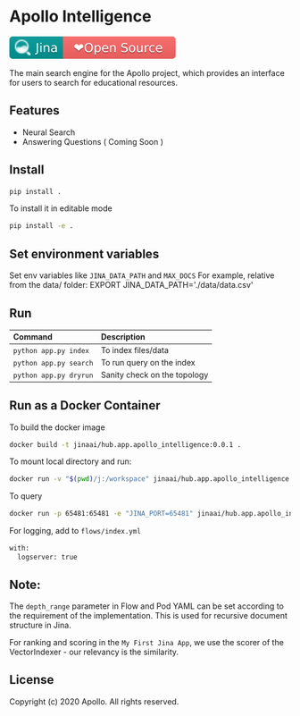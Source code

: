 # Apollo Intelligence

[![Jina](https://github.com/jina-ai/jina/blob/master/.github/badges/jina-badge.svg?raw=true  "We fully commit to open-source")](https://get.jina.ai)

The main search engine for the Apollo project, which provides an interface for users to search for educational resources.

## Features
 - Neural Search
 - Answering Questions ( Coming Soon )
## Install

```bash
pip install .
```

To install it in editable mode

```bash
pip install -e .
```
## Set environment variables

Set env variables like ```JINA_DATA_PATH``` and ```MAX_DOCS```
For example, relative from the data/ folder:
EXPORT JINA_DATA_PATH='./data/data.csv'

## Run

| Command                  | Description                  |
| :---                     | :---                         |
| ``python app.py index``  | To index files/data          |
| ``python app.py search`` | To run query on the index    |
| ``python app.py dryrun`` | Sanity check on the topology |

## Run as a Docker Container

To build the docker image
```bash
docker build -t jinaai/hub.app.apollo_intelligence:0.0.1 .
```

To mount local directory and run:
```bash
docker run -v "$(pwd)/j:/workspace" jinaai/hub.app.apollo_intelligence:0.0.1
```

To query
```bash
docker run -p 65481:65481 -e "JINA_PORT=65481" jinaai/hub.app.apollo_intelligence:0.0.1 search
```

For logging, add to `flows/index.yml`
```
with:
  logserver: true
```
## Note:
The ```depth_range``` parameter in Flow and Pod YAML can be set according to the requirement of the implementation. This is used for recursive document structure in Jina.

For ranking and scoring in the `My First Jina App`, we use the scorer of the VectorIndexer - our relevancy is the similarity.

## License

Copyright (c) 2020 Apollo. All rights reserved.
